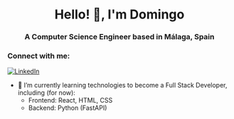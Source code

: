 <h1 align="center">Hello! 👋, I'm Domingo</h1>
<h3 align="center">A Computer Science Engineer based in Málaga, Spain</h3>

### Connect with me:

[![LinkedIn](https://img.shields.io/badge/LinkedIn-blue?logo=linkedin&style=flat-square)](https://www.linkedin.com/in/tu-usuario/](https://www.linkedin.com/in/domingo-rodr%C3%ADguez-2491b5357/))

- 🌱 I’m currently learning technologies to become a Full Stack Developer, including (for now):
  - Frontend: React, HTML, CSS
  - Backend: Python (FastAPI)
<!--
**xDomiinz22/xDomiinz22** is a ✨ _special_ ✨ repository because its `README.md` (this file) appears on your GitHub profile.

Here are some ideas to get you started:

- 🔭 I’m currently working on ...
- 🌱 I’m currently learning ...
- 👯 I’m looking to collaborate on ...
- 🤔 I’m looking for help with ...
- 💬 Ask me about ...
- 📫 How to reach me: ...
- 😄 Pronouns: ...
- ⚡ Fun fact: ...
-->
